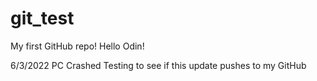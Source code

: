 # git_test
My first GitHub repo!
Hello Odin!

6/3/2022
PC Crashed
Testing to see if this update pushes to my GitHub
